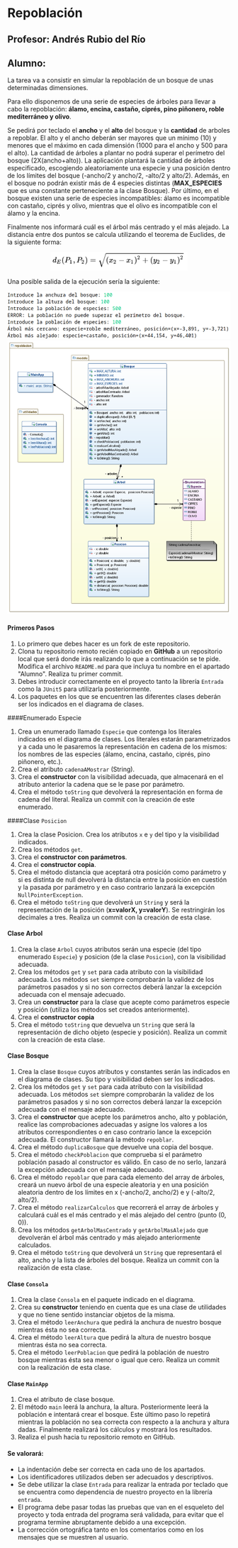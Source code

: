 # Repoblación
## Profesor: Andrés Rubio del Río
## Alumno: 

La tarea va a consistir en simular la repoblación de un bosque de unas determinadas dimensiones.


Para ello disponemos de una serie de especies de árboles para llevar a cabo la repoblación: **álamo, encina, castaño, ciprés, pino piñonero, roble mediterráneo y olivo**.

Se pedirá por teclado el **ancho** y el **alto** del bosque y la **cantidad** de arboles a repoblar. El alto y el ancho deberán ser mayores que un mínimo (10) y menores que el máximo en cada dimensión (1000 para el ancho y 500 para el alto). La cantidad de árboles a plantar no podrá superar el perímetro del bosque (2X(ancho+alto)). La aplicación plantará la cantidad de árboles especificado, escogiendo aleatoriamente una especie y una posición dentro de los límites del bosque (-ancho/2 y ancho/2, -alto/2 y alto/2). Además, en el bosque no podrán existir más de 4 especies distintas (**MAX_ESPECIES** que es una constante perteneciente a la clase Bosque). Por último, en el bosque existen una serie de especies incompatibles: álamo es incompatible con castaño, ciprés y olivo, mientras que el olivo es incompatible con el álamo y la encina.

Finalmente nos informará cuál es el árbol más centrado y el más alejado. La distancia entre dos puntos se calcula utilizando el teorema de Euclides, de la siguiente forma:  <div align="center"><img alt="Fórmula" src="imagenes/formula.png" />
</div> 

Una posible salida de la ejecución sería la siguiente:

<div align="center"><img alt="Salida ejecución" src="imagenes/salida.png" /> 
</div>

<div align="center"><img alt="Diagrama de clases para repoblación" src="imagenes/diagramaClases.png" />
</div>

#### Primeros Pasos

1. Lo primero que debes hacer es un fork de este repositorio.
2. Clona tu repositorio remoto recién copiado en **GitHub** a un repositorio local que será donde irás realizando lo que a continuación se te pide. Modifica el archivo `README.md` para que incluya tu nombre en el apartado "Alumno". Realiza tu primer commit.
3. Debes introducir correctamente en el proyecto tanto la librería `Entrada` como la `JUnit5` para utilizarla posteriormente.
4. Los paquetes en los que se encuentren las diferentes clases deberán ser los indicados en el diagrama de clases.

####Enumerado Especie
1. Crea un enumerado llamado `Especie` que contenga los literales indicados en el diagrama de clases. Los literales estarán parametrizados y a cada uno le pasaremos la representación en cadena de los mismos: los nombres de las especies (álamo, encina, castaño, ciprés, pino piñonero, etc.).
2. Crea el atributo `cadenaAMostrar` (String).
3. Crea el **constructor** con la visibilidad adecuada, que almacenará en el atributo anterior la cadena que se le pase por parámetro. 
4. Crea el método `toString` que devolverá la representación en forma de cadena del literal. Realiza un commit con la creación de este enumerado.

####Clase `Posicion`

1. Crea la clase Posicion. Crea los atributos `x` e `y` del tipo y la visibilidad indicados.
2. Crea los métodos `get`.
3. Crea el **constructor con parámetros**.
4. Crea el **constructor copia**.
5. Crea el método distancia que aceptará otra posición como parámetro y si es distinta de null devolverá la distancia entre la posición en cuestión y la pasada por parámetro y en caso contrario lanzará la excepción `NullPointerException`.
6. Crea el método `toString` que devolverá un `String` y será la representación de la posición (**x=valorX, y=valorY**). Se restringirán los decimales a tres. Realiza un commit con la creación de esta clase.

#### Clase Arbol
1. Crea la clase `Arbol` cuyos atributos serán una especie (del tipo enumerado `Especie`) y posicion (de la clase `Posicion`), con la visibilidad adecuada.
2. Crea los métodos `get` y `set` para cada atributo con la visibilidad adecuada. Los métodos `set` siempre comprobarán la validez de los parámetros pasados y si no son correctos deberá lanzar la excepción adecuada con el mensaje adecuado.
3. Crea un **constructor** para la clase que acepte como parámetros especie y posición (utiliza los métodos set creados anteriormente).
4. Crea el **constructor copia**
5. Crea el método `toString` que devuelva un `String` que será la representación de dicho objeto (especie y posición). Realiza un commit con la creación de esta clase.

#### Clase Bosque

1. Crea la clase `Bosque` cuyos atributos y constantes serán las indicados en el diagrama de clases. Su tipo y visibilidad deben ser los indicados.
2. Crea los métodos `get` y `set` para cada atributo con la visibilidad adecuada. Los métodos `set` siempre comprobarán la validez de los parámetros pasados y si no son correctos deberá lanzar la excepción adecuada con el mensaje adecuado.
3. Crea el **constructor** que acepte los parámetros ancho, alto y población, realice las comprobaciones adecuadas y asigne los valores a los atributos correspondientes o en caso contrario lance la excepción adecuada. El constructor llamará la método `repoblar`.
4. Crea el método `duplicaBosque` que devuelve una copia del bosque.
5. Crea el método `checkPoblacion` que comprueba si el parámetro población pasado al constructor es válido. En caso de no serlo, lanzará la excepción adecuada con el mensaje adecuado.
6. Crea el método `repoblar` que para cada elemento del array de árboles, creará un nuevo árbol de una especie aleatoria y en una posición aleatoria dentro de los límites en x (-ancho/2, ancho/2) e y (-alto/2, alto/2).
7. Crea el método `realizarCalculos` que recorrerá el array de árboles y calculará cuál es el más centrado y el más alejado del centro (punto (0, 0)).
8. Crea los métodos `getArbolMasCentrado` y `getArbolMasAlejado` que devolverán el árbol más centrado y más alejado anteriormente calculados.
9. Crea el método `toString` que devolverá un `String` que representará el alto, ancho y la lista de árboles del bosque. Realiza un commit con la realización de esta clase.


#### Clase `Consola`

1. Crea la clase `Consola` en el paquete indicado en el diagrama.
2. Crea su **constructor** teniendo en cuenta que es una clase de utilidades y que no tiene sentido instanciar objetos de la misma.
3. Crea el método `leerAnchura` que pedirá la anchura de nuestro bosque mientras ésta no sea correcta.
4. Crea el método `leerAltura` que pedirá la altura de nuestro bosque mientras ésta no sea correcta.
5. Crea el método `leerPoblacion` que pedirá la población de nuestro bosque mientras ésta sea menor o igual que cero. Realiza un commit con la realización de esta clase.


#### Clase `MainApp`

1. Crea el atributo de clase bosque.
2. El método `main` leerá la anchura, la altura. Posteriormente leerá la población e intentará crear el bosque. Este último paso lo repetirá mientras la población no sea correcta con respecto a la anchura y altura dadas. Finalmente realizará los cálculos y mostrará los resultados.
3. Realiza el push hacia tu repositorio remoto en GitHub.

#### Se valorará:

- La indentación debe ser correcta en cada uno de los apartados.
- Los identificadores utilizados deben ser adecuados y descriptivos.
- Se debe utilizar la clase `Entrada` para realizar la entrada por teclado que se encuentra como dependencia de nuestro proyecto en la librería `entrada`.
- El programa debe pasar todas las pruebas que van en el esqueleto del proyecto y toda entrada del programa será validada, para evitar que el programa termine abruptamente debido a una excepción.
- La corrección ortográfica tanto en los comentarios como en los mensajes que se muestren al usuario.
